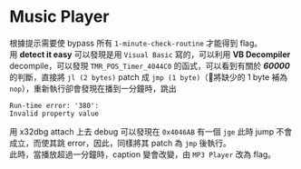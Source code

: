 # Music Player

根據提示需要使 bypass 所有 `1-minute-check-routine` 才能得到 flag。  
用 **detect it easy** 可以發現是用 `Visual Basic` 寫的，可以利用 **VB Decompiler** decompile，可以發現 `TMR_POS_Timer_4044C0` 的函式，可以看到有關於 ***60000*** 的判斷，直接將 `jl (2 bytes)` patch 成  `jmp (1 byte)`（將缺少的 1 byte 補為 `nop`），重新執行卻會發現在播到一分鐘時，跳出 
```
Run-time error: '380':
Invalid property value
```
用 x32dbg attach 上去 debug 可以發現在 `0x4046AB` 有一個 `jge` 此時 jump 不會成立，而使其跳 error，因此，同樣將其 patch 為 `jmp` 後執行。  
此時，當播放超過一分鐘時，caption 變會改變，由 `MP3 Player` 改為 flag。
